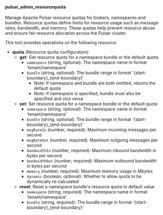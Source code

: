 #### pulsar_admin_resourcequota

Manage Apache Pulsar resource quotas for brokers, namespaces and bundles. Resource quotas define limits for resource usage such as message rates, bandwidth, and memory. These quotas help prevent resource abuse and ensure fair resource allocation across the Pulsar cluster.

This tool provides operations on the following resource:

- **quota** (Resource quota configuration):
  - **get**: Get resource quota for a namespace bundle or the default quota
    - `namespace` (string, optional): The namespace name in format 'tenant/namespace'
    - `bundle` (string, optional): The bundle range in format '{start-boundary}_{end-boundary}'
      - Note: If namespace and bundle are both omitted, returns the default quota
      - Note: If namespace is specified, bundle must also be specified and vice versa
  - **set**: Set resource quota for a namespace bundle or the default quota
    - `namespace` (string, optional): The namespace name in format 'tenant/namespace'
    - `bundle` (string, optional): The bundle range in format '{start-boundary}_{end-boundary}'
    - `msgRateIn` (number, required): Maximum incoming messages per second
    - `msgRateOut` (number, required): Maximum outgoing messages per second
    - `bandwidthIn` (number, required): Maximum inbound bandwidth in bytes per second
    - `bandwidthOut` (number, required): Maximum outbound bandwidth in bytes per second
    - `memory` (number, required): Maximum memory usage in Mbytes
    - `dynamic` (boolean, optional): Whether to allow quota to be dynamically re-calculated
  - **reset**: Reset a namespace bundle's resource quota to default value
    - `namespace` (string, required): The namespace name in format 'tenant/namespace'
    - `bundle` (string, required): The bundle range in format '{start-boundary}_{end-boundary}' 